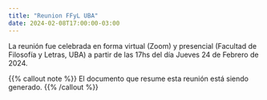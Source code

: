 ```yaml
---
title: "Reunion FFyL UBA"
date: 2024-02-08T17:00:00-03:00
---
```


La reunión fue celebrada en forma virtual (Zoom) y presencial (Facultad de Filosofía y Letras, UBA) a partir de las 17hs del día Jueves 24 de Febrero de 2024. 

{{% callout note %}}
El documento que resume esta reunión está siendo generado. 
{{% /callout %}}
